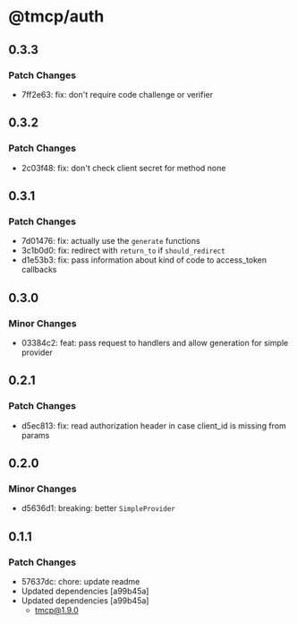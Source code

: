 # @tmcp/auth

## 0.3.3

### Patch Changes

- 7ff2e63: fix: don't require code challenge or verifier

## 0.3.2

### Patch Changes

- 2c03f48: fix: don't check client secret for method none

## 0.3.1

### Patch Changes

- 7d01476: fix: actually use the `generate` functions
- 3c1b0d0: fix: redirect with `return_to` if `should_redirect`
- d1e53b3: fix: pass information about kind of code to access_token callbacks

## 0.3.0

### Minor Changes

- 03384c2: feat: pass request to handlers and allow generation for simple provider

## 0.2.1

### Patch Changes

- d5ec813: fix: read authorization header in case client_id is missing from params

## 0.2.0

### Minor Changes

- d5636d1: breaking: better `SimpleProvider`

## 0.1.1

### Patch Changes

- 57637dc: chore: update readme
- Updated dependencies [a99b45a]
- Updated dependencies [a99b45a]
    - tmcp@1.9.0
